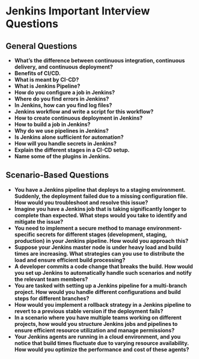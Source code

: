 # Jenkins Important Interview Questions

## General Questions

- **What’s the difference between continuous integration, continuous delivery, and continuous deployment?**
- **Benefits of CI/CD.**
- **What is meant by CI-CD?**
- **What is Jenkins Pipeline?**
- **How do you configure a job in Jenkins?**
- **Where do you find errors in Jenkins?**
- **In Jenkins, how can you find log files?**
- **Jenkins workflow and write a script for this workflow?**
- **How to create continuous deployment in Jenkins?**
- **How to build a job in Jenkins?**
- **Why do we use pipelines in Jenkins?**
- **Is Jenkins alone sufficient for automation?**
- **How will you handle secrets in Jenkins?**
- **Explain the different stages in a CI-CD setup.**
- **Name some of the plugins in Jenkins.**

## Scenario-Based Questions

- **You have a Jenkins pipeline that deploys to a staging environment. Suddenly, the deployment failed due to a missing configuration file. How would you troubleshoot and resolve this issue?**
- **Imagine you have a Jenkins job that is taking significantly longer to complete than expected. What steps would you take to identify and mitigate the issue?**
- **You need to implement a secure method to manage environment-specific secrets for different stages (development, staging, production) in your Jenkins pipeline. How would you approach this?**
- **Suppose your Jenkins master node is under heavy load and build times are increasing. What strategies can you use to distribute the load and ensure efficient build processing?**
- **A developer commits a code change that breaks the build. How would you set up Jenkins to automatically handle such scenarios and notify the relevant team members?**
- **You are tasked with setting up a Jenkins pipeline for a multi-branch project. How would you handle different configurations and build steps for different branches?**
- **How would you implement a rollback strategy in a Jenkins pipeline to revert to a previous stable version if the deployment fails?**
- **In a scenario where you have multiple teams working on different projects, how would you structure Jenkins jobs and pipelines to ensure efficient resource utilization and manage permissions?**
- **Your Jenkins agents are running in a cloud environment, and you notice that build times fluctuate due to varying resource availability. How would you optimize the performance and cost of these agents?**
